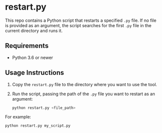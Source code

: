 # restart.py
This repo contains a Python script that restarts a specified `.py` file. If no file is provided as an argument, the script searches for the first `.py` file in the current directory and runs it.

## Requirements

- Python 3.6 or newer

## Usage Instructions

1. Copy the `restart.py` file to the directory where you want to use the tool.

2. Run the script, passing the path of the `.py` file you want to restart as an argument:
   ```bash
   python restart.py <file_path>
   ```

For example:
```bash
python restart.py my_script.py
```

